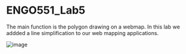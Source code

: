# ENGO551_Lab5

The main function is the polygon drawing on a webmap. In this lab we addded a line simplification to our web mapping applications.

![image](https://user-images.githubusercontent.com/97831618/163320841-2a5d004a-509d-4803-9522-f15c3b2d9975.png)


